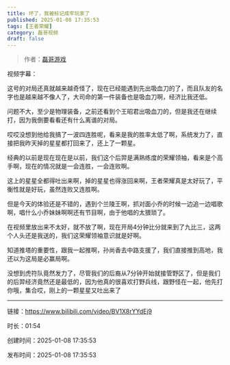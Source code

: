 ```yaml
---
title: 坏了，我被标记成牢玩家了
published: 2025-01-08 17:35:53
tags: [王者荣耀]
category: 磊哥视频
draft: false
---
```



> 作者：[磊哥游戏](https://space.bilibili.com/268941858?spm_id_from=333.788.upinfo.head.click)

视频字幕：

这号的对局还真就越来越奇怪了，现在已经能遇到先出吸血刀的了，而且队友的名字也是越来越不像人了，大司命的第一件装备也是吸血刀啊，经济比我还低。

问题不大，至少是物理装备，之前还看到个王昭君出吸血刀的，但是我还在继续打，因为我倒要看看还有什么离谱的对局。

哎哎没想到他给我搞了一波四连胜呢，看来是我的胜率太低了啊，系统发力了，直接把我昨天掉的星星都打回来了，还上了一颗星。

经典的以前是现在现在是以前，我们这个后羿是满熟练度的荣耀领袖，看来是个高手啊，现在的情况就是一会连胜，一会连败啊。

这上的星星全都得吐出来啊，掉的星星也得涨回来啊，王者荣耀真是太好玩了，平衡性就是好玩，虽然连败又连胜啊。

但是今天的体验还是不错的，遇到个兰陵王啊，抓对面小乔的时候一边追一边唱歌啊，唱什么小乔妹妹啊啊还有节目啊，由于他唱的太猥琐了。

在视频里放出来不太好，就不放了啊，现在开局4分钟比分就来到了九比三，这两个人头还是我送的，我们这荣耀领袖意识就是好啊。

知道推塔的重要性，跟我一起推啊，孙尚香去中路支援了，我们直接推到高地，我还以为这局是必赢局啊。

没想到虎符队竟然发力了，尽管我们的后裔从7分钟开始就接管野区了，但是我们的后羿经济竟然还是最低的，因为他真的很喜欢打野兵线，跟野怪在一起，他先打你哦，集合哎，刚上的一颗星星又吐出来了

---


链接：https://www.bilibili.com/video/BV1X8rYYdEj9



时长：01:54

创建时间：2025-01-08 17:35:53

发布时间：2025-01-08 17:35:53
